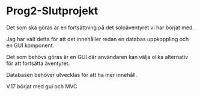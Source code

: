 # Prog2-Slutprojekt
Det som ska göras är en fortsättning på det soloäventyret vi har börjat med.

Jag har valt detta för att det innehåller redan en databas uppkoppling och en GUI komponent.

Det som behövs göras är en GUI där användaren kan välja olika alternativ för att fortsätta äventyret.

Databasen behöver utvecklas för att ha mer innehåll.

V.17 börjat med gui och MVC